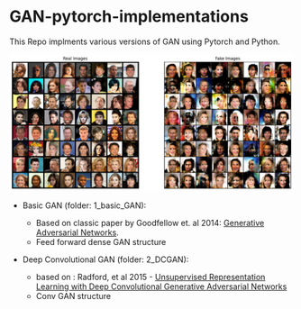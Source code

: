 # GAN-pytorch-implementations

This Repo implments various versions of GAN using Pytorch and Python.

![GANS](/imgs/dcgan.png)

- Basic GAN (folder: 1_basic_GAN):
  - Based on classic paper by Goodfellow et. al 2014: [Generative Adversarial Networks](https://arxiv.org/abs/1406.2661). 
  - Feed forward dense GAN structure 

- Deep Convolutional GAN (folder: 2_DCGAN):
  - based on :  Radford, et al 2015 - [Unsupervised Representation Learning with Deep Convolutional Generative Adversarial Networks](https://arxiv.org/abs/1511.06434)
  - Conv GAN structure 
